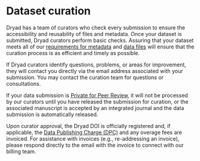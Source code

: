 <h1>Dataset curation</h1>

Dryad has a team of curators who check every submission to ensure the accessibility and reusability of files and metadata. Once your dataset is submitted, Dryad curators perform basic checks. Assuring that your dataset meets all of our [requirements for metadata](help/requirements/metadata) and [data files](help/requirements/files) will ensure that the curation process is as efficient and timely as possible.

If Dryad curators identify questions, problems, or areas for improvement, they will contact you directly via the email address associated with your submission. You may contact the curation team for questions or consultations.

If your data submission is [Private for Peer Review](/help/submission_steps/submission#private-for-peer-review), it will not be processed by our curators until you have released the submission for curation, or the associated manuscript is accepted by an integrated journal and the data submission is automatically released.

Upon curator approval, the Dryad DOI is officially registered and, if applicable, the [Data Publishing Charge (DPC)](/help/requirements/costs) and any overage fees are invoiced. For assistance with invoices (e.g., re-addressing an invoice), please respond directly to the email with the invoice to connect with our billing team.